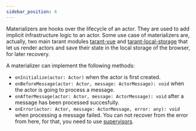 ```yaml
---
sidebar_position: 4
---
```


Materializers are hooks over the lifecycle of an actor. They are used to add implicit infrastructure logic to an actor. Some
use case of materializers are, actually, two main tarant modules [tarant-vue](https://github.com/tarantx/tarant-vue) and
[tarant-local-storage](https://github.com/tarantx/tarant-local-storage) that let us render actors and save their state
in the local storage of the browser, for later recovery.

A materializer can implement the following methods:

* `onInitialize(actor: Actor)` when the actor is first created.
* `onBeforeMessage(actor: Actor, message: ActorMessage): void` when the actor is going to process a message.
* `onAfterMessage(actor: Actor, message: ActorMessage): void` after a message has been processed succesfully.
* `onError(actor: Actor, message: ActorMessage, error: any): void` when processing a message failed. You can not
recover from the error from here, for that, you need to use [supervisors](/architecture/supervisors).